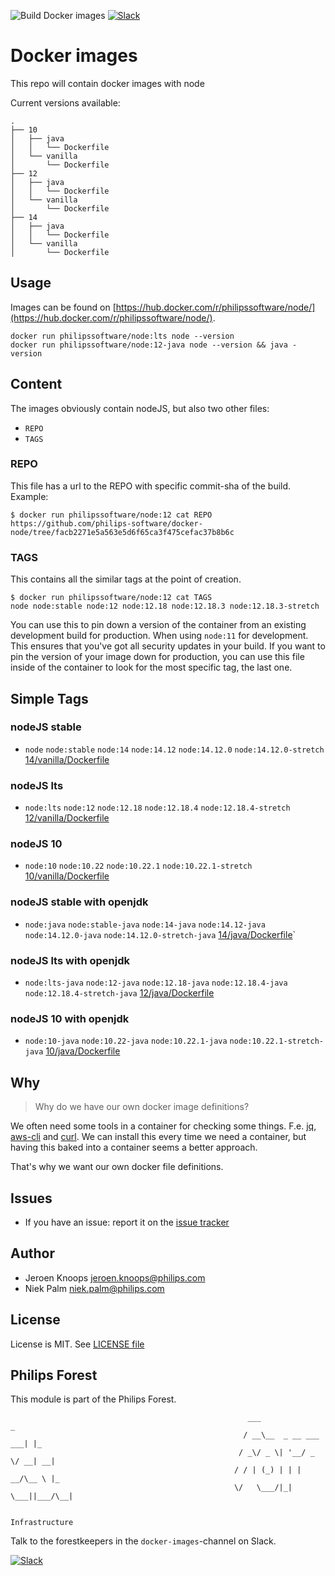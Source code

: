 ![Build Docker images](https://github.com/philips-software/docker-node/workflows/Build%20Docker%20images/badge.svg)
[![Slack](https://philips-software-slackin.now.sh/badge.svg)](https://philips-software-slackin.now.sh)

# Docker images

This repo will contain docker images with node

Current versions available:
```
.
├── 10
│   ├── java
│   │   └── Dockerfile
│   └── vanilla
│       └── Dockerfile
├── 12
│   ├── java
│   │   └── Dockerfile
│   └── vanilla
│       └── Dockerfile
├── 14
│   ├── java
│   │   └── Dockerfile
│   └── vanilla
│       └── Dockerfile
```
## Usage

Images can be found on [https://hub.docker.com/r/philipssoftware/node/](https://hub.docker.com/r/philipssoftware/node/).

```
docker run philipssoftware/node:lts node --version
docker run philipssoftware/node:12-java node --version && java -version
```

## Content

The images obviously contain nodeJS, but also two other files:
- `REPO`
- `TAGS`

### REPO

This file has a url to the REPO with specific commit-sha of the build.
Example: 

```
$ docker run philipssoftware/node:12 cat REPO
https://github.com/philips-software/docker-node/tree/facb2271e5a563e5d6f65ca3f475cefac37b8b6c
```

### TAGS

This contains all the similar tags at the point of creation. 

```
$ docker run philipssoftware/node:12 cat TAGS
node node:stable node:12 node:12.18 node:12.18.3 node:12.18.3-stretch
```

You can use this to pin down a version of the container from an existing development build for production. When using `node:11` for development. This ensures that you've got all security updates in your build. If you want to pin the version of your image down for production, you can use this file inside of the container to look for the most specific tag, the last one.

## Simple Tags

### nodeJS stable
- `node` `node:stable` `node:14` `node:14.12` `node:14.12.0` `node:14.12.0-stretch` [14/vanilla/Dockerfile](14/vanilla/Dockerfile)

### nodeJS lts
- `node:lts` `node:12` `node:12.18` `node:12.18.4` `node:12.18.4-stretch` [12/vanilla/Dockerfile](12/vanilla/Dockerfile)

### nodeJS 10
- `node:10` `node:10.22` `node:10.22.1` `node:10.22.1-stretch` [10/vanilla/Dockerfile](10/vanilla/Dockerfile)

### nodeJS stable with openjdk
- `node:java` `node:stable-java` `node:14-java` `node:14.12-java` `node:14.12.0-java` `node:14.12.0-stretch-java` [14/java/Dockerfile](14/java/Dockerfile)`

### nodeJS lts with openjdk
- `node:lts-java` `node:12-java` `node:12.18-java` `node:12.18.4-java` `node:12.18.4-stretch-java` [12/java/Dockerfile](12/java/Dockerfile)

### nodeJS 10 with openjdk
- `node:10-java` `node:10.22-java` `node:10.22.1-java` `node:10.22.1-stretch-java` [10/java/Dockerfile](10/java/Dockerfile)
        

## Why

> Why do we have our own docker image definitions?

We often need some tools in a container for checking some things. F.e. [jq](https://stedolan.github.io/jq/), [aws-cli](https://aws.amazon.com/cli/) and [curl](https://curl.haxx.se/).
We can install this every time we need a container, but having this baked into a container seems a better approach.

That's why we want our own docker file definitions.

## Issues

- If you have an issue: report it on the [issue tracker](https://github.com/philips-software/docker-node/issues)

## Author

- Jeroen Knoops <jeroen.knoops@philips.com>
- Niek Palm <niek.palm@philips.com>

## License

License is MIT. See [LICENSE file](LICENSE.md)

## Philips Forest

This module is part of the Philips Forest.

```
                                                     ___                   _
                                                    / __\__  _ __ ___  ___| |_
                                                   / _\/ _ \| '__/ _ \/ __| __|
                                                  / / | (_) | | |  __/\__ \ |_
                                                  \/   \___/|_|  \___||___/\__|  

                                                                 Infrastructure
```

Talk to the forestkeepers in the `docker-images`-channel on Slack.

[![Slack](https://philips-software-slackin.now.sh/badge.svg)](https://philips-software-slackin.now.sh)
